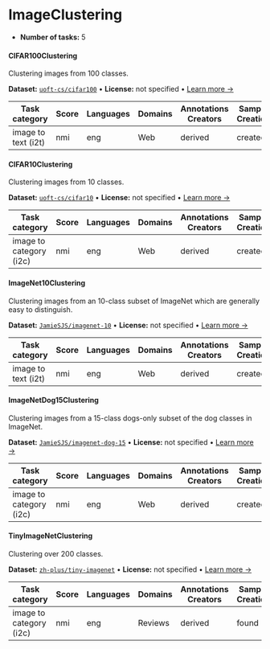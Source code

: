 
# ImageClustering

<!-- This document is auto-generated. Changes will be overwritten. Please change the generating script. -->

- **Number of tasks:** 5 

#### CIFAR100Clustering

Clustering images from 100 classes.

**Dataset:** [`uoft-cs/cifar100`](https://huggingface.co/datasets/uoft-cs/cifar100) • **License:** not specified • [Learn more →](https://huggingface.co/datasets/uoft-cs/cifar100)

| Task category | Score | Languages | Domains | Annotations Creators | Sample Creation |
|-------|-------|-------|-------|-------|-------|
| image to text (i2t) | nmi | eng | Web | derived | created |



#### CIFAR10Clustering

Clustering images from 10 classes.

**Dataset:** [`uoft-cs/cifar10`](https://huggingface.co/datasets/uoft-cs/cifar10) • **License:** not specified • [Learn more →](https://huggingface.co/datasets/uoft-cs/cifar10)

| Task category | Score | Languages | Domains | Annotations Creators | Sample Creation |
|-------|-------|-------|-------|-------|-------|
| image to category (i2c) | nmi | eng | Web | derived | created |



#### ImageNet10Clustering

Clustering images from an 10-class subset of ImageNet which are generally easy to distinguish.

**Dataset:** [`JamieSJS/imagenet-10`](https://huggingface.co/datasets/JamieSJS/imagenet-10) • **License:** not specified • [Learn more →](https://www.kaggle.com/datasets/liusha249/imagenet10)

| Task category | Score | Languages | Domains | Annotations Creators | Sample Creation |
|-------|-------|-------|-------|-------|-------|
| image to text (i2t) | nmi | eng | Web | derived | created |



#### ImageNetDog15Clustering

Clustering images from a 15-class dogs-only subset of the dog classes in ImageNet.

**Dataset:** [`JamieSJS/imagenet-dog-15`](https://huggingface.co/datasets/JamieSJS/imagenet-dog-15) • **License:** not specified • [Learn more →](http://vision.stanford.edu/aditya86/ImageNetDogs/main.html)

| Task category | Score | Languages | Domains | Annotations Creators | Sample Creation |
|-------|-------|-------|-------|-------|-------|
| image to category (i2c) | nmi | eng | Web | derived | created |



#### TinyImageNetClustering

Clustering over 200 classes.

**Dataset:** [`zh-plus/tiny-imagenet`](https://huggingface.co/datasets/zh-plus/tiny-imagenet) • **License:** not specified • [Learn more →](https://huggingface.co/datasets/zh-plus/tiny-imagenet/viewer/default/valid)

| Task category | Score | Languages | Domains | Annotations Creators | Sample Creation |
|-------|-------|-------|-------|-------|-------|
| image to category (i2c) | nmi | eng | Reviews | derived | found |
